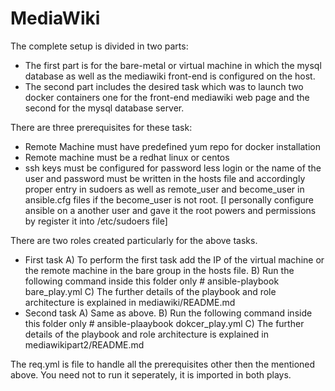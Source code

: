 # MediaWiki

The complete setup is divided in two parts: 
 * The first part is for the bare-metal or virtual machine in which the mysql database as well as the mediawiki front-end is configured on the host.
 * The second part includes the desired task which was to launch two docker containers one for the front-end mediawiki web page and the second for the mysql database server.

There are three prerequisites for these task: 
 * Remote Machine must have predefined yum repo for docker installation 
 * Remote machine must be a redhat linux or centos 
 * ssh keys must be configured for password less login or the name of the user and password must be written in the hosts file and accordingly proper entry in sudoers as well as remote_user and become_user in ansible.cfg files if the become_user is not root.
 [I personally configure ansible on a another user and gave it the root powers and permissions by register it into /etc/sudoers file]

There are two roles created particularly for the above tasks.
 * First task 
   A) To perform the first task add the IP of the virtual machine or the remote machine in the bare group in the hosts file. 
   B) Run the following command inside this folder only 
       # ansible-playbook bare_play.yml
   C) The further details of the playbook and role architecture is explained in mediawiki/README.md
 * Second task
   A) Same as above.
   B) Run the following command inside this folder only
       # ansible-plaaybook dokcer_play.yml
   C) The further details of the playbook and role architecture is explained in mediawikipart2/README.md


The req.yml is file to handle all the prerequisites other then the mentioned above. You need not to run it seperately, it is imported in both plays.
